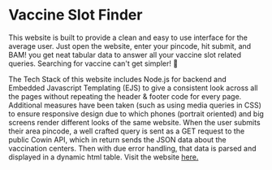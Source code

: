 # Vaccine Slot Finder

This website is built to provide a clean and easy to use interface for the average user. Just open the website, enter your pincode, hit submit, and BAM! you get neat tabular data to answer all your vaccine slot related queries. Searching for vaccine can't get simpler! 🤩


The Tech Stack of this website includes Node.js for backend and Embedded Javascript Templating (EJS) to give a consistent look across all the pages without repeating the header & footer code for every page. Additional measures have been taken (such as using media queries in CSS) to ensure responsive design due to which phones (portrait oriented) and big screens render different looks of the same website. When the user submits their area pincode, a well crafted query is sent as a GET request to the public Cowin API, which in return sends the JSON data about the vaccination centers. Then with due error handling, that data is parsed and displayed in a dynamic html table. Visit the website [here.](https://bit.ly/aishvaccine)
